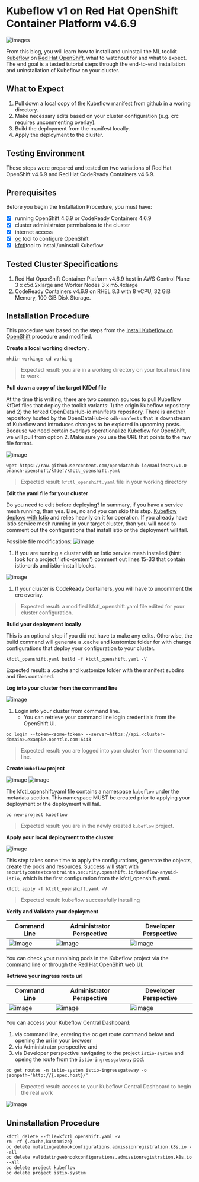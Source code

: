 # Kubeflow v1 on Red Hat OpenShift Container Platform v4.6.9

![images](./images/design-2-deploy.png)

From this blog, you will learn how to install and uninstall the ML toolkit [Kubeflow](https://www.kubeflow.org/docs/about/kubeflow/) on [Red Hat OpenShift](https://www.kubeflow.org/docs/openshift/install-kubeflow/), what to watchout for and what to expect. The end goal is a tested tutorial steps through the end-to-end installation and uninstallation of Kubeflow on your cluster. 
## What to Expect
1. Pull down a local copy of the Kubeflow manifest from github in a woring directory.
1. Make necessary edits based on your cluster configuration (e.g. crc requires uncommenting overlay).
1. Build the deployment from the manifest locally.
1. Apply the deployment to the cluster.
## Testing Environment
These steps were prepared and tested on two variations of Red Hat OpenShift v4.6.9 and Red Hat CodeReady Containers v4.6.9.
## Prerequisites

Before you begin the Installation Procedure, you must have:
- [x] running OpenShift 4.6.9 or CodeReady Containers 4.6.9
- [x] cluster administrator permissions to the cluster
- [x] internet access
- [x] [oc](https://cloud.redhat.com/openshift/install) tool to configure OpenShift
- [x] [kfctl](https://github.com/kubeflow/kubeflow/releases/)tool to install/uninstall Kubeflow
## Tested Cluster Specifications

1. Red Hat OpenShift Container Platform v4.6.9 host in AWS Control Plane 3 x c5d.2xlarge and Worker Nodes 3 x m5.4xlarge
1. CodeReady Containers v4.6.9 on RHEL 8.3 with 8 vCPU, 32 GiB Memory, 100 GiB Disk Storage.
## Installation Procedure

This procedure was based on the steps from the [Install Kubeflow on OpenShift](https://www.kubeflow.org/docs/openshift/install-kubeflow/) procedure and modified.

**Create a local working directory .**

```
mkdir working; cd working
```
> Expected result: you are in a working directory on your local machine to work.


**Pull down a copy of the target KfDef file**

At the time this writing, there are two common sources to pull Kubeflow KfDef files that deploy the toolkit variants: 1) the origin Kubeflow repository and 2) the forked OpenDataHub-io manifests repository. There is another repository hosted by the OpenDataHub-io `odh-manfests` that is downstream of Kubeflow and introduces changes to be explored in upcoming posts. Because we need certain overlays operationalize Kubeflow for OpenShift, we will pull from option 2. Make sure you use the URL that points to the raw file format. 

![image](./images/github-raw.png)
```
wget https://raw.githubusercontent.com/opendatahub-io/manifests/v1.0-branch-openshift/kfdef/kfctl_openshift.yaml
```
> Expected result: `kfctl_openshift.yaml` file in your working directory

**Edit the yaml file for your cluster**

Do you need to edit before deploying? In summary, if you have a service mesh running, than yes. Else, no and you can skip this step. [Kubeflow deploys with Istio](https://www.kubeflow.org/docs/other-guides/istio-in-kubeflow/) and relies heavily on it for operation. If you already have Istio service mesh running in your target cluster, than you will need to comment out the configurations that install istio or the deployment will fail.

Possible file modifications:
![image](images/comment-out-sm.png)
1. If you are running a cluster with an Istio service mesh installed (hint: look for a project 'istio-system') comment out lines 15-33 that contain istio-crds and istio-install blocks. 

![image](images/uncomment-crc.png)
1. If your cluster is CodeReady Containers, you will have to uncomment the crc overlay.


>Expected result: a modified kfctl_openshift.yaml file edited for your cluster configuration.

**Build your deployment locally**

This is an optional step if you did not have to make any edits. Otherwise, the build command will generate a .cache and kustomize folder for with change configurations that deploy your configuration to your cluster.
```
kfctl_openshift.yaml build -f ktctl_openshift.yaml -V
```

Expected result: a .cache and kustomize folder with the manifest subdirs and files contained.

**Log into your cluster from the command line**

![image](./images/copy-oc-login.png)

1. Login into your cluster from command line.
   - You can retrieve your command line login credentials from the OpenShift UI.

```
oc login --token=<some-token> --server=https://api.<cluster-domain>.example.opentlc.com:6443
```

>Expected result: you are logged into your cluster from the command line.

**Create `kubeflow` project**

![image](./images/kubeflow-namespace.png)
![image](./images/oc-newproject.png)

The kfctl_openshift.yaml file contains a namespace `kubeflow` under the metadata section. This namespace MUST be created prior to applying your deployment or the deployment will fail.

```
oc new-project kubeflow
```

>Expected result: you are in the newly created `kubeflow` project.

**Apply your local deployment to the cluster**

![image](./images/kfctl-apply.png)

This step takes some time to apply the configurations, generate the objects, create the pods and resources. Success will start with `securitycontextconstraints.security.openshift.io/kubeflow-anyuid-istio`, which is the first configuration from the kfctl_openshift.yaml.

```
kfctl apply -f ktctl_openshift.yaml -V
```

>Expected result: kubeflow successfully installing

**Verify and Validate your deployment**

|Command Line|Administrator Perspective|Developer Perspective|
|-|-|-|
|![image](./images/cli-running-pods.png)|![image](./images/admin-perspect.png)|![image](./images/devel-perspect.png)|

You can check your runnining pods in the Kubeflow project via the command line or through the Red Hat OpenShift web UI.

**Retrieve your ingress route url**

|Command Line|Administrator Perspective|Developer Perspective|
|-|-|-|
|![image](./images/cli-ingress.png)|![image](./images/admin-ingress.png)|![image](./images/devel-ingress.png)|

You can access your Kubeflow Central Dashboard:
1. via command line, entering the oc get route command below and opening the uri in your browser
1. via Administrator perspective and
1. via Developer perspective navigating to the project `istio-system` and opeing the route from the `istio-ingressgateway` pod.

```
oc get routes -n istio-system istio-ingressgateway -o jsonpath='http://{.spec.host}/'
```

>Expected result: access to your Kubeflow Central Dashboard to begin the real work

![image](./images/kubeflow-success.png)

## Uninstallation Procedure

```
kfctl delete --file=kfctl_openshift.yaml -V
rm -rf {.cache,kustomize}
oc delete mutatingwebhookconfigurations.admissionregistration.k8s.io --all
oc delete validatingwebhookconfigurations.admissionregistration.k8s.io --all
oc delete project kubeflow
oc delete project istio-system
```